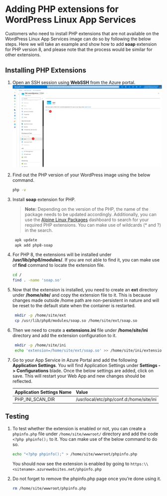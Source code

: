 # Adding PHP extensions for WordPress Linux App Services

Customers who need to install PHP extensions that are not available on the WordPress Linux App Services image can do so by following the below steps. Here we will take an example and show how to add **soap** extension for PHP version 8, and please note that the process would be similar for other extensions.

## Installing PHP Extensions

1. Open an SSH session using **WebSSH** from the Azure portal.
![Web SSH](./media/post_startup_script_1.png)

1. Find out the PHP version of your WordPress image using the below command.

    ```bash
    php -v
    ```

1. Install **soap** extension for PHP.
   >**Note:** Depending on the version of the PHP, the name of the package needs to be updated accordingly. Additionally, you can use the [Alpine Linux Packages](https://pkgs.alpinelinux.org/packages) dashboard to search for your required PHP extensions. You can make use of wildcards (* and ?) in the search.

   ```bash
    apk update
    apk add php8-soap
   ```

1. For PHP 8, the extensions will be installed under **/usr/lib/php8/modules/**. If you are not able to find it, you can make use of **find** command to locate the extension file.

    ```bash
    cd /
    find . -name 'soap.so'
    ```

1. Now that the extension is installed, you need to create an **ext** directory under **/home/site/** and copy the extension file to it. This is because changes made outside /home path are non-persistent in nature and will be reset to the default state when the container is restarted.

   ```bash
    mkdir -p /home/site/ext
    cp /usr/lib/php8/modules/soap.so /home/site/ext/soap.so
    ```

1. Then we need to create a **extensions.ini** file under **/home/site/ini** directory and add the extension configuration to it.

   ```bash
    mkdir -p /home/site/ini
    echo 'extension=/home/site/ext/soap.so' >> /home/site/ini/extensions.ini
   ```

1. Go to your App Service in Azure Portal and add the following **Application Settings**. You will find Application Settings under **Settings -> Configurations** blade. Once the below settings are added, click on save. This will restart your Web App and new changes should be reflected.

    |Application Settings Name  | Value                                      |
    |---------------------------|---------------------------------------------
    |PHP_INI_SCAN_DIR           |/usr/local/etc/php/conf.d:/home/site/ini    |

## Testing

1. To test whether the extension is enabled or not, you can create a `phpinfo.php` file under `/home/site/wwwroot/` directory and add the code ```<?php phpinfo();``` to it. You can make use of the below command to do so.

    ```bash
    echo "<?php phpinfo();" > /home/site/wwwroot/phpinfo.php
    ```

   You should now see the extension is enabled by going to `https:\\<sitename>.azurewebsites.net/phpinfo.php`

1. Do not forget to remove the phpinfo.php page once you’re done using it.

    ``` bash
    rm /home/site/wwwroot/phpinfo.php
    ```
